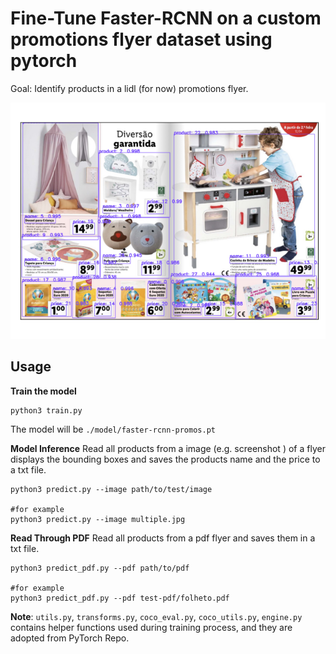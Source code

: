 # Fine-Tune Faster-RCNN on a custom promotions flyer dataset using pytorch

Goal: Identify products in a lidl (for now) promotions flyer.

![Predictions](pred/pred.png)

## Usage

__Train the model__
```shell
python3 train.py
```

The model will be `./model/faster-rcnn-promos.pt`

__Model Inference__
Read all products from a image (e.g. screenshot ) of a flyer displays the bounding boxes and saves the products name and the price to a txt file.   

```shell
python3 predict.py --image path/to/test/image

#for example
python3 predict.py --image multiple.jpg
```
__Read Through PDF__
Read all products from a pdf flyer and saves them in a txt file. 

```shell
python3 predict_pdf.py --pdf path/to/pdf

#for example
python3 predict_pdf.py --pdf test-pdf/folheto.pdf
```

__Note__: `utils.py`, `transforms.py`, `coco_eval.py`, `coco_utils.py`, `engine.py` contains helper functions used during training process, and they are adopted from PyTorch Repo.
